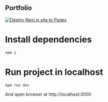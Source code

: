 ## Portfolio

[![Deploy Next.js site to Pages](https://github.com/jsvaldezv/jsvaldezv.github.io/actions/workflows/nextjs.yml/badge.svg)](https://github.com/jsvaldezv/jsvaldezv.github.io/actions/workflows/nextjs.yml)

# Install dependencies

```bash
npm i
```

# Run project in localhost
```bash
npm run dev
```

And open browser at http://localhost:3000